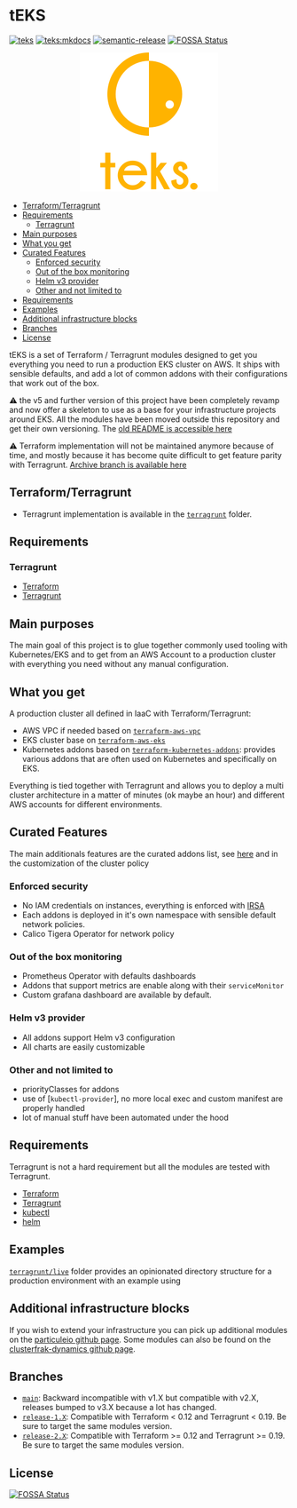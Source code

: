 # tEKS

[![teks](https://github.com/particuleio/teks/actions/workflows/terraform.yml/badge.svg)](https://github.com/particuleio/teks/actions/workflows/terraform.yml)
[![teks:mkdocs](https://github.com/particuleio/teks/actions/workflows/mkdocs.yml/badge.svg)](https://github.com/particuleio/teks/actions/workflows/mkdocs.yml)
[![semantic-release](https://img.shields.io/badge/%20%20%F0%9F%93%A6%F0%9F%9A%80-semantic--release-e10079.svg)](https://github.com/semantic-release/semantic-release)
[![FOSSA Status](https://app.fossa.com/api/projects/git%2Bgithub.com%2Fparticuleio%2Fteks.svg?type=shield)](https://app.fossa.com/projects/git%2Bgithub.com%2Fparticuleio%2Fteks?ref=badge_shield)

<p align="center">
  <img src="images/logo.png">
</p>

<!-- vim-markdown-toc GFM -->

* [Terraform/Terragrunt](#terraformterragrunt)
* [Requirements](#requirements)
  * [Terragrunt](#terragrunt)
* [Main purposes](#main-purposes)
* [What you get](#what-you-get)
* [Curated Features](#curated-features)
  * [Enforced security](#enforced-security)
  * [Out of the box monitoring](#out-of-the-box-monitoring)
  * [Helm v3 provider](#helm-v3-provider)
  * [Other and not limited to](#other-and-not-limited-to)
* [Requirements](#requirements-1)
* [Examples](#examples)
* [Additional infrastructure blocks](#additional-infrastructure-blocks)
* [Branches](#branches)
* [License](#license)

<!-- vim-markdown-toc -->

tEKS is a set of Terraform / Terragrunt modules designed to get you everything
you need to run a production EKS cluster on AWS. It ships with sensible
defaults, and add a lot of common addons with their configurations that work out
of the box.

:warning: the v5 and further version of this project have been completely revamp
and now offer a skeleton to use as a base for your infrastructure projects
around EKS. All the modules have been moved outside this repository and get
their own versioning. The [old README is accessible
here](https://github.com/particuleio/teks/tree/release-4.X)

:warning: Terraform implementation will not be maintained anymore because of
time, and mostly because it has become quite difficult to get feature parity
with Terragrunt. [Archive branch is available here](https://github.com/particuleio/teks/tree/archive/terraform)

## Terraform/Terragrunt

* Terragrunt implementation is available in the [`terragrunt`](./terragrunt) folder.

## Requirements

### Terragrunt

* [Terraform](https://www.terraform.io/downloads.html)
* [Terragrunt](https://github.com/gruntwork-io/terragrunt/releases)

## Main purposes

The main goal of this project is to glue together commonly used tooling with Kubernetes/EKS and to get from an AWS Account to a production cluster with everything you need without any manual configuration.

## What you get

A production cluster all defined in IaaC with Terraform/Terragrunt:

* AWS VPC if needed based on [`terraform-aws-vpc`](https://github.com/terraform-aws-modules/terraform-aws-vpc)
* EKS cluster base on [`terraform-aws-eks`](https://github.com/terraform-aws-modules/terraform-aws-eks)
* Kubernetes addons based on [`terraform-kubernetes-addons`](https://github.com/particuleio/terraform-kubernetes-addons): provides various addons that are often used on Kubernetes and specifically on EKS.

Everything is tied together with Terragrunt and allows you to deploy a multi
cluster architecture in a matter of minutes (ok maybe an hour) and different AWS
accounts for different environments.

## Curated Features

The main additionals features are the curated addons list, see
[here](https://github.com/particuleio/terraform-kubernetes-addons) and in the
customization of the cluster policy

### Enforced security

* No IAM credentials on instances, everything is enforced with [IRSA](https://aws.amazon.com/blogs/opensource/introducing-fine-grained-iam-roles-service-accounts/)
* Each addons is deployed in it's own namespace with sensible default network policies.
* Calico Tigera Operator for network policy

### Out of the box monitoring

* Prometheus Operator with defaults dashboards
* Addons that support metrics are enable along with their `serviceMonitor`
* Custom grafana dashboard are available by default.

### Helm v3 provider

* All addons support Helm v3 configuration
* All charts are easily customizable

### Other and not limited to

* priorityClasses for addons
* use of [`kubectl-provider`], no more local exec and custom manifest are properly handled
* lot of manual stuff have been automated under the hood

## Requirements

Terragrunt is not a hard requirement but all the modules are tested with Terragrunt.

* [Terraform](https://www.terraform.io/intro/getting-started/install.html)
* [Terragrunt](https://github.com/gruntwork-io/terragrunt#install-terragrunt)
* [kubectl](https://kubernetes.io/docs/tasks/tools/install-kubectl/)
* [helm](https://helm.sh/)

## Examples

[`terragrunt/live`](terragrunt/live) folder provides an opinionated directory structure for a production environment with an example using

## Additional infrastructure blocks

If you wish to extend your infrastructure you can pick up additional modules on the [particuleio github page](https://github.com/particuleio).
Some modules can also be found on the [clusterfrak-dynamics github page](https://github.com/clusterfrak-dynamics).

## Branches

* [`main`](https://github.com/particuleio/teks/tree/main): Backward incompatible with v1.X but compatible with v2.X, releases bumped to v3.X because a lot has changed.
* [`release-1.X`](https://github.com/particuleio/teks/tree/release-1.X): Compatible with Terraform < 0.12 and Terragrunt < 0.19. Be sure to target the same modules version.
* [`release-2.X`](https://github.com/particuleio/teks/tree/release-2.X): Compatible with Terraform >= 0.12 and Terragrunt >= 0.19. Be sure to target the same modules version.

## License

[![FOSSA Status](https://app.fossa.io/api/projects/git%2Bgithub.com%2Fparticuleio%2Fteks.svg?type=large)](https://app.fossa.io/projects/git%2Bgithub.com%2Fparticuleio%2Fteks?ref=badge_large)
